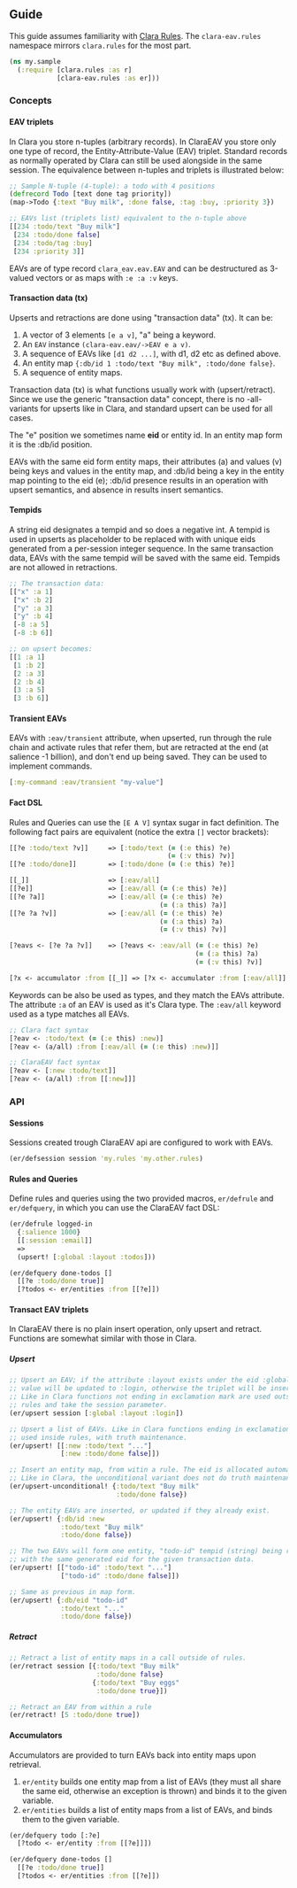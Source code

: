 ## Guide

This guide assumes familiarity with [Clara Rules](https://www.clara-rules.org). 
The `clara-eav.rules` namespace mirrors `clara.rules` for the most part. 

```clojure
(ns my.sample
  (:require [clara.rules :as r]
            [clara-eav.rules :as er]))
```

### Concepts

#### EAV triplets

In Clara you store n-tuples (arbitrary records). In ClaraEAV you store only one 
type of record, the Entity-Attribute-Value (EAV) triplet. Standard records as 
normally operated by Clara can still be used alongside in the same session. The 
equivalence between n-tuples and triplets is illustrated below:

```clojure
;; Sample N-tuple (4-tuple): a todo with 4 positions
(defrecord Todo [text done tag priority])
(map->Todo {:text "Buy milk", :done false, :tag :buy, :priority 3})

;; EAVs list (triplets list) equivalent to the n-tuple above
[[234 :todo/text "Buy milk"]
 [234 :todo/done false]
 [234 :todo/tag :buy]
 [234 :priority 3]]
```

EAVs are of type record `clara_eav.eav.EAV` and can be destructured as 3-valued 
vectors or as maps with `:e :a :v` keys.

#### Transaction data (tx)

Upserts and retractions are done using "transaction data" (tx). It can be:

1. A vector of 3 elements `[e a v]`, "a" being a keyword.
2. An `EAV` instance `(clara-eav.eav/->EAV e a v)`.
3. A sequence of EAVs like `[d1 d2 ...]`, with d1, d2 etc as defined above.
4. An entity map `{:db/id 1 :todo/text "Buy milk", :todo/done false}`.
5. A sequence of entity maps.

Transaction data (tx) is what functions usually work with (upsert/retract). 
Since we use the generic "transaction data" concept, there is no -all- variants 
for upserts like in Clara, and standard upsert can be used for all cases.

The "e" position we sometimes name **eid** or entity id. In an entity map form
it is the :db/id position.

EAVs with the same eid form entity maps, their attributes (a) and values (v)
being keys and values in the entity map, and :db/id being a key in the entity
map pointing to the eid (e); :db/id presence results in an operation with
upsert semantics, and absence in results insert semantics.

#### Tempids

A string eid designates a tempid and so does a negative int. A tempid is used in
upserts as placeholder to be replaced with with unique eids generated from a
per-session integer sequence. In the same transaction data, EAVs with the same
tempid will be saved with the same eid. Tempids are not allowed in retractions.

```clojure
;; The transaction data:
[["x" :a 1]
 ["x" :b 2]
 ["y" :a 3]
 ["y" :b 4]
 [-8 :a 5]
 [-8 :b 6]]

;; on upsert becomes:
[[1 :a 1]
 [1 :b 2]
 [2 :a 3]
 [2 :b 4]
 [3 :a 5]
 [3 :b 6]]
```

#### Transient EAVs 

EAVs with `:eav/transient` attribute, when upserted, run through the rule chain 
and activate rules that refer them, but are retracted at the end (at salience -1 
billion), and don't end up being saved. They can be used to implement commands.

```clojure
[:my-command :eav/transient "my-value"]
```

#### Fact DSL

Rules and Queries can use the `[E A V]` syntax sugar in fact definition. The 
following fact pairs are equivalent (notice the extra `[]` vector brackets):

```clojure
[[?e :todo/text ?v]]     => [:todo/text (= (:e this) ?e) 
                                        (= (:v this) ?v)]
[[?e :todo/done]]        => [:todo/done (= (:e this) ?e)]

[[_]]                    => [:eav/all]
[[?e]]                   => [:eav/all (= (:e this) ?e)]
[[?e ?a]]                => [:eav/all (= (:e this) ?e) 
                                      (= (:a this) ?a)]
[[?e ?a ?v]]             => [:eav/all (= (:e this) ?e) 
                                      (= (:a this) ?a) 
                                      (= (:v this) ?v)]

[?eavs <- [?e ?a ?v]]    => [?eavs <- :eav/all (= (:e this) ?e) 
                                               (= (:a this) ?a) 
                                               (= (:v this) ?v)]

[?x <- accumulator :from [[_]] => [?x <- accumulator :from [:eav/all]]
```

Keywords can be also be used as types, and they match the EAVs attribute. The 
attribute `:a` of an EAV is used as it's Clara type. The `:eav/all` keyword used
as a type matches all EAVs.

```clojure
;; Clara fact syntax
[?eav <- :todo/text (= (:e this) :new)]
[?eav <- (a/all) :from [:eav/all (= (:e this) :new)]]

;; ClaraEAV fact syntax
[?eav <- [:new :todo/text]]
[?eav <- (a/all) :from [[:new]]]
```

### API

#### Sessions

Sessions created trough ClaraEAV api are configured to work with EAVs.

```clojure
(er/defsession session 'my.rules 'my.other.rules)
```

#### Rules and Queries

Define rules and queries using the two provided macros, `er/defrule` and 
`er/defquery`, in which you can use the ClaraEAV fact DSL:

```clojure
(er/defrule logged-in
  {:salience 1000}
  [[:session :email]]
  =>
  (upsert! [:global :layout :todos]))

(er/defquery done-todos []
  [[?e :todo/done true]]
  [?todos <- er/entities :from [[?e]])
```

#### Transact EAV triplets

In ClaraEAV there is no plain insert operation, only upsert and retract. 
Functions are somewhat similar with those in Clara.

##### Upsert 

```clojure
;; Upsert an EAV; if the attribute :layout exists under the eid :global, it's 
;; value will be updated to :login, otherwise the triplet will be inserted.
;; Like in Clara functions not ending in exclamation mark are used outside of
;; rules and take the session parameter.
(er/upsert session [:global :layout :login])

;; Upsert a list of EAVs. Like in Clara functions ending in exclamation mark are
;; used inside rules, with truth maintenance.
(er/upsert! [[:new :todo/text "..."] 
             [:new :todo/done false]])

;; Insert an entity map, from witin a rule. The eid is allocated automatically. 
;; Like in Clara, the unconditional variant does not do truth maintenance.
(er/upsert-unconditional! {:todo/text "Buy milk"
                           :todo/done false})

;; The entity EAVs are inserted, or updated if they already exist.
(er/upsert! {:db/id :new
             :todo/text "Buy milk"
             :todo/done false})

;; The two EAVs will form one entity, "todo-id" tempid (string) being replaced
;; with the same generated eid for the given transaction data.
(er/upsert! [["todo-id" :todo/text "..."]
             ["todo-id" :todo/done false]])

;; Same as previous in map form.
(er/upsert! {:db/eid "todo-id"
             :todo/text "..."
             :todo/done false})

```

##### Retract

```clojure
;; Retract a list of entity maps in a call outside of rules.
(er/retract session [{:todo/text "Buy milk"
                      :todo/done false}
                     {:todo/text "Buy eggs"
                      :todo/done true}])

;; Retract an EAV from within a rule
(er/retract! [5 :todo/done true])
```

#### Accumulators

Accumulators are provided to turn EAVs back into entity maps upon retrieval.
 
1. `er/entity` builds one entity map from a list of EAVs (they must all share 
the same eid, otherwise an exception is thrown) and binds it to the given 
variable.
2. `er/entities` builds a list of entity maps from a list of EAVs, and binds 
them to the given variable.

```clojure
(er/defquery todo [:?e]
  [?todo <- er/entity :from [[?e]]])

(er/defquery done-todos []
  [[?e :todo/done true]]
  [?todos <- er/entities :from [[?e]])
```
